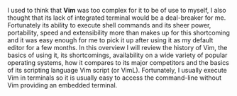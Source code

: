 I used to think that **Vim** was too complex for it to be of use to myself, I also thought that its lack of integrated terminal would be a deal-breaker for me. Fortunately its ability to execute shell commands and its sheer power, portability, speed and extensibility more than makes up for this shortcoming and it was easy enough for me to pick it up after using it as my default editor for a few months. In this overview I will review the history of Vim, the basics of using it, its shortcomings, availability on a wide variety of popular operating systems, how it compares to its major competitors and the basics of its scripting language Vim script (or VimL). Fortunately, I usually execute Vim in terminals so it is usually easy to access the command-line without Vim providing an embedded terminal.

